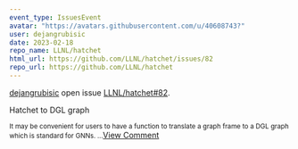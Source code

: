 ```yaml
---
event_type: IssuesEvent
avatar: "https://avatars.githubusercontent.com/u/40608743?"
user: dejangrubisic
date: 2023-02-18
repo_name: LLNL/hatchet
html_url: https://github.com/LLNL/hatchet/issues/82
repo_url: https://github.com/LLNL/hatchet
---
```


<a href='https://github.com/dejangrubisic' target='_blank'>dejangrubisic</a> open issue <a href='https://github.com/LLNL/hatchet/issues/82' target='_blank'>LLNL/hatchet#82</a>.

<p>Hatchet to DGL graph</p><small>It may be convenient for users to have a function to translate a graph frame to a DGL graph which is standard for GNNs. ...</small><a href='https://github.com/LLNL/hatchet/issues/82' target='_blank'>View Comment</a>